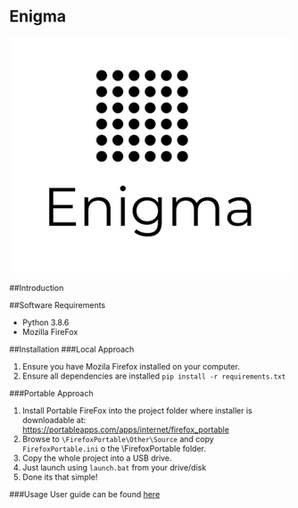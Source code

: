 # Enigma
![](enigma.png)

##Introduction


##Software Requirements
* Python 3.8.6
* Mozilla FireFox


##Installation
###Local Approach
1. Ensure you have Mozila Firefox installed on your computer.
2. Ensure all dependencies are installed `pip install -r requirements.txt`

###Portable Approach
1. Install Portable FireFox into the project folder where installer is downloadable at: <br>
https://portableapps.com/apps/internet/firefox_portable
2. Browse to `\FirefoxPortable\Other\Source` and copy `FirefoxPortable.ini` o the \FirefoxPortable folder. 
3. Copy the whole project into a USB drive. 
4. Just launch using `launch.bat` from your drive/disk
5. Done its that simple!

###Usage
User guide can be found [here](https://drive.google.com/file/d/1iqx-MvMHKhQXPNEukykN67jp3e6sqKKc/view?usp=sharing)